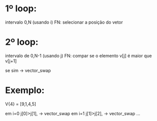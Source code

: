 # 1º loop:

intervalo 0,N (usando i)
FN: selecionar a posição do vetor

# 2º loop:

intervalo de 0,N-1 (usando j)
FN: compar se o elemento v[j] é maior que v[j+1]

se sim -> vector_swap

# Exemplo:

V{4} = [9,1,4,5]

em i=0
	j[0]>j[1], -> vector_swap
em i=1
	j[1]>j[2], -> vector_swap
...
